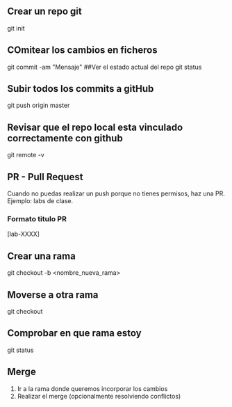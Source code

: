## Crear un repo git
git init
## COmitear los cambios en ficheros
git commit -am "Mensaje"
##Ver el estado actual del repo
git status
## Subir todos los commits a gitHub
git push origin master
## Revisar que el repo local esta vinculado correctamente con github
git remote -v

## PR - Pull Request

Cuando no puedas realizar un push porque no tienes permisos, haz una PR.
Ejemplo: labs de clase.

### Formato titulo PR
[lab-XXXX] <Nombre Completo>

## Crear una rama
git checkout -b <nombre_nueva_rama>

## Moverse a otra rama
git checkout <nombre rama>

## Comprobar en que rama estoy
git status

## Merge
1. Ir a la rama donde queremos incorporar los cambios
2. Realizar el merge (opcionalmente resolviendo conflictos)
